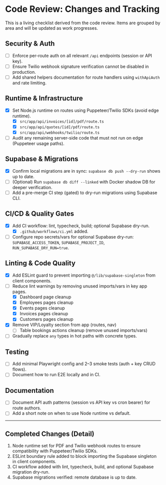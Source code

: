 # Code Review: Changes and Tracking

This is a living checklist derived from the code review. Items are grouped by area and will be updated as work progresses.

## Security & Auth
- [ ] Enforce per-route auth on all relevant `/api` endpoints (session or API key).
- [ ] Ensure Twilio webhook signature verification cannot be disabled in production.
- [ ] Add shared helpers documentation for route handlers using `withApiAuth` and rate limiting.

## Runtime & Infrastructure
- [x] Set Node.js runtime on routes using Puppeteer/Twilio SDKs (avoid edge runtime).
  - [x] `src/app/api/invoices/[id]/pdf/route.ts`
  - [x] `src/app/api/quotes/[id]/pdf/route.ts`
  - [x] `src/app/api/webhooks/twilio/route.ts`
- [ ] Audit any remaining server-side code that must not run on edge (Puppeteer usage paths).

## Supabase & Migrations
- [x] Confirm local migrations are in sync: `supabase db push --dry-run` shows up to date.
- [ ] (Optional) Run `supabase db diff --linked` with Docker shadow DB for deeper verification.
- [ ] Add a pre-merge CI step (gated) to dry-run migrations using Supabase CLI.

## CI/CD & Quality Gates
- [x] Add CI workflow: lint, typecheck, build; optional Supabase dry-run.
  - [x] `.github/workflows/ci.yml` added.
- [ ] Configure repo secrets/vars for optional Supabase dry-run: `SUPABASE_ACCESS_TOKEN`, `SUPABASE_PROJECT_ID`, `RUN_SUPABASE_DRY_RUN=true`.

## Linting & Code Quality
- [x] Add ESLint guard to prevent importing `@/lib/supabase-singleton` from client components.
- [ ] Reduce lint warnings by removing unused imports/vars in key app pages.
  - [x] Dashboard page cleanup
  - [x] Employees pages cleanup
  - [x] Events pages cleanup
  - [x] Invoices pages cleanup
  - [x] Customers pages cleanup
- [x] Remove VIP/Loyalty section from app (routes, nav)
  - [ ] Table bookings actions cleanup (remove unused imports/vars)
- [ ] Gradually replace `any` types in hot paths with concrete types.

## Testing
- [ ] Add minimal Playwright config and 2–3 smoke tests (auth + key CRUD flows).
- [ ] Document how to run E2E locally and in CI.

## Documentation
- [ ] Document API auth patterns (session vs API key vs cron bearer) for route authors.
- [ ] Add a short note on when to use Node runtime vs default.

---

## Completed Changes (Detail)

1) Node runtime set for PDF and Twilio webhook routes to ensure compatibility with Puppeteer/Twilio SDKs.
2) ESLint boundary rule added to block importing the Supabase singleton in client components.
3) CI workflow added with lint, typecheck, build, and optional Supabase migration dry-run.
4) Supabase migrations verified: remote database is up to date.

